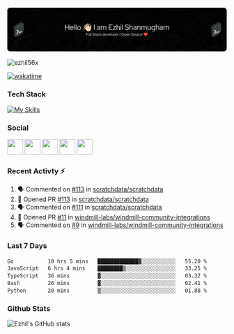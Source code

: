![Header](./header.png)

<p align="left"> <img src="https://komarev.com/ghpvc/?username=ezhil56x&label=Profile%20views&color=0e75b6&style=flat" alt="ezhil56x" /> </p>

[![wakatime](https://wakatime.com/badge/user/e780b5d2-6a76-4fde-a594-4ff159327ad3.svg)](https://wakatime.com/@e780b5d2-6a76-4fde-a594-4ff159327ad3)

### Tech Stack

[![My Skills](https://skillicons.dev/icons?i=c,cpp,py,java,kotlin,js,php,html,css,bootstrap,react,ts,nextjs,jquery,flask,nodejs,express,mysql,postgres,mongodb,docker,aws,firebase,vercel,cloudflare,jenkins,nginx,figma&theme=dark&perline=15)](https://skillicons.dev)

### Social

<p align="left">
	<a href="https://discord.com/users/ezhil56x" target="_blank" rel="noreferrer"
		><img
			src="https://skillicons.dev/icons?i=discord&theme=dark"
			width="36"
			height="36"
	/></a>
	<a href="https://www.github.com/ezhil56x" target="_blank" rel="noreferrer"
		><img
			src="https://skillicons.dev/icons?i=github&theme=dark"
			width="36"
			height="36"
	/></a>
	<a href="https://git.selfmade.ninja/ezhil930" target="_blank" rel="noreferrer"
		><img
			src="https://skillicons.dev/icons?i=git&theme=dark"
			width="36"
			height="36"
	/></a>
	<a
		href="https://www.linkedin.com/in/ezhilshanmugham"
		target="_blank"
		rel="noreferrer"
		><img
			src="https://skillicons.dev/icons?i=linkedin&theme=dark"
			width="36"
			height="36"
	/></a>
	<a href="https://www.twitter.com/ezhil56x" target="_blank" rel="noreferrer"
		><img
			src="https://skillicons.dev/icons?i=twitter&theme=dark"
			width="36"
			height="36"
	/></a>
</p>


### Recent Activty ⚡

<!--START_SECTION:activity-->
1. 🗣 Commented on [#113](https://github.com/scratchdata/scratchdata/pull/113#issuecomment-1995298758) in [scratchdata/scratchdata](https://github.com/scratchdata/scratchdata)
2. 💪 Opened PR [#113](https://github.com/scratchdata/scratchdata/pull/113) in [scratchdata/scratchdata](https://github.com/scratchdata/scratchdata)
3. 🗣 Commented on [#111](https://github.com/scratchdata/scratchdata/issues/111#issuecomment-1995130798) in [scratchdata/scratchdata](https://github.com/scratchdata/scratchdata)
4. 💪 Opened PR [#11](https://github.com/windmill-labs/windmill-community-integrations/pull/11) in [windmill-labs/windmill-community-integrations](https://github.com/windmill-labs/windmill-community-integrations)
5. 🗣 Commented on [#9](https://github.com/windmill-labs/windmill-community-integrations/issues/9#issuecomment-1994399259) in [windmill-labs/windmill-community-integrations](https://github.com/windmill-labs/windmill-community-integrations)

<!--END_SECTION:activity-->

### Last 7 Days

<!--START_SECTION:waka-->

```txt
Go           10 hrs 5 mins   █████████████▓░░░░░░░░░░░   55.20 %
JavaScript   6 hrs 4 mins    ████████▒░░░░░░░░░░░░░░░░   33.25 %
TypeScript   36 mins         ▓░░░░░░░░░░░░░░░░░░░░░░░░   03.32 %
Bash         26 mins         ▓░░░░░░░░░░░░░░░░░░░░░░░░   02.41 %
Python       20 mins         ▒░░░░░░░░░░░░░░░░░░░░░░░░   01.88 %
```

<!--END_SECTION:waka-->

### Github Stats

![Ezhil's GitHub stats](https://github-readme-stats.vercel.app/api?username=ezhil56x&theme=dark&show_icons=true)
